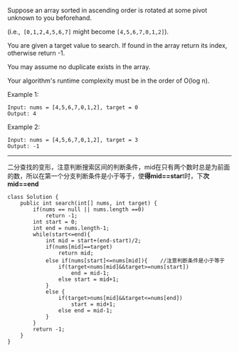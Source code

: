 Suppose an array sorted in ascending order is rotated at some pivot unknown to you beforehand.

(i.e.,` [0,1,2,4,5,6,7]` might become `[4,5,6,7,0,1,2]`).

You are given a target value to search. If found in the array return its index, otherwise return -1.

You may assume no duplicate exists in the array.

Your algorithm's runtime complexity must be in the order of O(log n).

Example 1:


```
Input: nums = [4,5,6,7,0,1,2], target = 0
Output: 4
```

Example 2:


```
Input: nums = [4,5,6,7,0,1,2], target = 3
Output: -1
```

---
二分查找的变形，注意判断搜索区间的判断条件，mid在只有两个数时总是为前面的数，所以在第一个分支判断条件是小于等于，使**得mid==star**t时，下**次mid==end**
```
class Solution {
    public int search(int[] nums, int target) {
        if(nums == null || nums.length ==0)
            return -1;
        int start = 0;
        int end = nums.length-1;
        while(start<=end){
            int mid = start+(end-start)/2;
            if(nums[mid]==target)
                return mid;
            else if(nums[start]<=nums[mid]){    //注意判断条件是小于等于
                if(target<nums[mid]&&target>=nums[start])
                    end = mid-1;
                else start = mid+1;
            }
            else {
                if(target>nums[mid]&&target<=nums[end])
                    start = mid+1;
                else end = mid-1;
            }
        }
        return -1;
    }
}
```